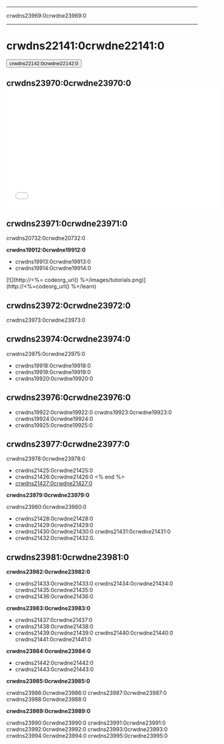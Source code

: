 * * *

crwdns23969:0crwdne23969:0

* * *

<div class="row">
  <h1 class="col-sm-6">
    crwdns22141:0crwdne22141:0
  </h1>
  
  <div class="col-sm-6 button-container centered">
    <a href="<%= hoc_uri('/#join') %>"><button class="signup-button">crwdns22142:0crwdne22142:0</button></a>
  </div>
</div>

## crwdns23970:0crwdne23970:0 <iframe width="560" height="315" src="//www.youtube.com/embed/tQeSke4hIds" frameborder="0" allowfullscreen></iframe>
## crwdns23971:0crwdne23971:0

crwdns20732:0crwdne20732:0

**crwdns19912:0crwdne19912:0**

  * crwdns19913:0crwdne19913:0
  * crwdns19914:0crwdne19914:0

[![](http://<%= codeorg_url() %>/images/tutorials.png)](http://<%=codeorg_url() %>/learn)

## crwdns23972:0crwdne23972:0

crwdns23973:0crwdne23973:0

## crwdns23974:0crwdne23974:0

crwdns23975:0crwdne23975:0

  * crwdns19918:0crwdne19918:0
  * crwdns19919:0crwdne19919:0 
  * crwdns19920:0crwdne19920:0

## crwdns23976:0crwdne23976:0

  * crwdns19922:0crwdne19922:0 crwdns19923:0crwdne19923:0 crwdns19924:0crwdne19924:0
  * crwdns19925:0crwdne19925:0

## crwdns23977:0crwdne23977:0

crwdns23978:0crwdne23978:0

  * crwdns21425:0crwdne21425:0
  * crwdns21426:0crwdne21426:0 <% end %>
  * [crwdns21427:0crwdne21427:0](https://www.youtube.com/watch?v=6XvmhE1J9PY)

**crwdns23979:0crwdne23979:0**

crwdns23980:0crwdne23980:0

  * crwdns21428:0crwdne21428:0
  * crwdns21429:0crwdne21429:0
  * crwdns21430:0crwdne21430:0 crwdns21431:0crwdne21431:0
  * crwdns21432:0crwdne21432:0. 

## crwdns23981:0crwdne23981:0

**crwdns23982:0crwdne23982:0**

  * crwdns21433:0crwdne21433:0 crwdns21434:0crwdne21434:0 crwdns21435:0crwdne21435:0
  * crwdns21436:0crwdne21436:0

**crwdns23983:0crwdne23983:0**

  * crwdns21437:0crwdne21437:0
  * crwdns21438:0crwdne21438:0
  * crwdns21439:0crwdne21439:0 crwdns21440:0crwdne21440:0 crwdns21441:0crwdne21441:0

**crwdns23984:0crwdne23984:0**

  * crwdns21442:0crwdne21442:0
  * crwdns21443:0crwdne21443:0

**crwdns23985:0crwdne23985:0**

crwdns23986:0crwdne23986:0 crwdns23987:0crwdne23987:0 crwdns23988:0crwdne23988:0

**crwdns23989:0crwdne23989:0**

crwdns23990:0crwdne23990:0 crwdns23991:0crwdne23991:0 crwdns23992:0crwdne23992:0 crwdns23993:0crwdne23993:0 crwdns23994:0crwdne23994:0 crwdns23995:0crwdne23995:0